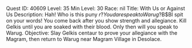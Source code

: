 Quest ID: 40609
Level: 35
Min Level: 30
Race: nil
Title: With Us or Against Us
Description: Hah! Who is this puny $r? You dare speak to Warug?$B$BI spit on your words! You come back after you show strength and allegiance. Kill Gelkis until you are soaked with their blood. Only then will you speak to Warug.
Objective: Slay Gelkis centaur to prove your allegiance with the Magram, then return to Warug near Magram Village in Desolace.
